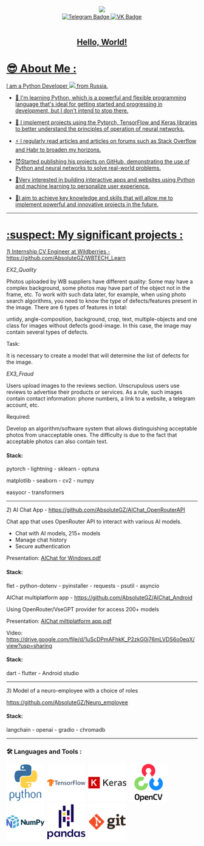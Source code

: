 <div id="header" align="center">
  <img src="https://media.giphy.com/media/v1.Y2lkPTc5MGI3NjExOHZhbDduZ3B5ajNmOHVnaXZvd3NqZ3ByemlvOGZqZXpyNmNldWV0bCZlcD12MV9pbnRlcm5hbF9naWZfYnlfaWQmY3Q9Zw/UYmY3vRnWpHHO/giphy.gif" width="300"/>
</div>

<div id="badges" align="center">
  <a href="https://t.me/dire_foxy">
    <img src="https://img.shields.io/badge/Telegram-blue?logo=telegram&logoColor=white&style=for-the-badge" alt="Telegram Badge", width="185"/>
  </a>
  <a href="https://vk.com/dire_foxy">
    <img src="https://img.shields.io/badge/vk-gray?logo=vk&logoColor=blue&style=for-the-badge" alt="VK Badge", width="100"/>
</div>

<div id="badges" align="center">
  <img src="https://komarev.com/ghpvc/?username=AbsoluteGZ&style=flat-square&color=blue" alt=""/>
</div>

<div align="center">
<h2>Hello, World!</h2>
</div>

# :sunglasses: About Me :
I am a Python Developer <img src="https://media.giphy.com/media/WUlplcMpOCEmTGBtBW/giphy.gif" width="30"> from Russia.

- :telescope: I'm learning Python, which is a powerful and flexible programming language that's ideal for getting started and progressing in development, but I don't intend to stop there.

- :seedling: I implement projects using the Pytorch, TensorFlow and Keras libraries to better understand the principles of operation of neural networks.

- :zap: I regularly read articles and articles on forums such as Stack Overflow and Habr to broaden my horizons.
  
- :smiling_imp:Started publishing his projects on GitHub, demonstrating the use of Python and neural networks to solve real-world problems.

- :brain:Very interested in building interactive apps and websites using Python and machine learning to personalize user experience.

- :100:I aim to achieve key knowledge and skills that will allow me to implement powerful and innovative projects in the future.


---

# :suspect: My significant projects :

*1*) Internship CV Engineer at Wildberries - https://github.com/AbsoluteGZ/WBTECH_Learn

*EX2_Quality*

Photos uploaded by WB suppliers have different quality: Some may have a complex background, some photos may have part of the object not in the frame, etc. To work with such data later, for example, when using photo search algorithms, you need to know the type of defects/features present in the image. There are 6 types of features in total:

untidy,
angle-composition,
background,
crop,
text,
multiple-objects
and one class for images without defects
good-image.
In this case, the image may contain several types of defects.

Task:

It is necessary to create a model that will determine the list of defects for the image.

*EX3_Fraud*

Users upload images to the reviews section. Unscrupulous users use reviews to advertise their products or services. As a rule, such images contain contact information: phone numbers, a link to a website, a telegram account, etc.

Required:

Develop an algorithm/software system that allows distinguishing acceptable photos from unacceptable ones. The difficulty is due to the fact that acceptable photos can also contain text.

#### Stack:

pytorch - lightning - sklearn - optuna

matplotlib - seaborn - cv2 - numpy 

easyocr - transformers

---

*2*) AI Chat App - https://github.com/AbsoluteGZ/AIChat_OpenRouterAPI

Chat app that uses OpenRouter API to interact with various AI models.

- Chat with AI models, 215+ models
- Manage chat history
- Secure authentication

Presentation: [AIChat for Windows.pdf](https://github.com/user-attachments/files/18635008/AIChat.for.Windows.pdf)

#### Stack:

flet - python-dotenv - pyinstaller - requests - psutil - asyncio


AIChat multiplatform app - https://github.com/AbsoluteGZ/AIChat_Android

Using OpenRouter/VseGPT provider for access 200+ models

Presentation: [AIChat miltiplatform app.pdf](https://github.com/user-attachments/files/18634847/AIChat.miltiplatform.app.pdf)

Video: https://drive.google.com/file/d/1uScDPmAFhkK_P2zkG0j76mLVDS6o0eqX/view?usp=sharing

#### Stack:

dart - flutter - Android studio

---

*3*) Model of a neuro-employee with a choice of roles

https://github.com/AbsoluteGZ/Neuro_employee

#### Stack:

langchain - openai - gradio - chromadb

---

### :hammer_and_wrench: Languages and Tools :

<div>
  <img src="https://github.com/devicons/devicon/blob/master/icons/python/python-original-wordmark.svg" title="Python" alt="Python" width="100" height="100"/>&nbsp;
  <img src="https://github.com/devicons/devicon/blob/master/icons/tensorflow/tensorflow-original-wordmark.svg" title="TensorFlow" alt="TensorFlow" width="100" height="100"/>&nbsp;
  <img src="https://github.com/devicons/devicon/blob/master/icons/keras/keras-original-wordmark.svg" title="Keras" alt="Keras" width="100" height="100"/>&nbsp;
  <img src="https://github.com/devicons/devicon/blob/master/icons/opencv/opencv-original-wordmark.svg" title="OpenCV" alt="OpenCV" width="100" height="100"/>&nbsp;
  <img src="https://github.com/devicons/devicon/blob/master/icons/numpy/numpy-original-wordmark.svg" title="NumPy" alt="NumPy" width="100" height="100"/>&nbsp;
  <img src="https://github.com/devicons/devicon/blob/master/icons/pandas/pandas-original-wordmark.svg" title="Pandas" alt="Pandas " width="100" height="100"/>&nbsp;
  <img src="https://github.com/devicons/devicon/blob/master/icons/git/git-original-wordmark.svg" title="Git" **alt="Git" width="100" height="100"/>
</div>
